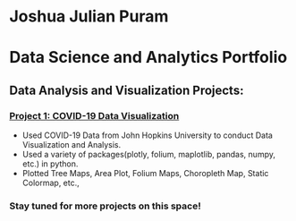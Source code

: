 # Joshua Julian Puram

# Data Science and Analytics Portfolio

## Data Analysis and Visualization Projects:

### [Project 1: COVID-19 Data Visualization](https://github.com/joshuapuram/COVID-19-Data-Visualization)

* Used COVID-19 Data from John Hopkins University to conduct Data Visualization and Analysis.
* Used a variety of packages(plotly, folium, maplotlib, pandas, numpy, etc.) in python.
* Plotted Tree Maps, Area Plot, Folium Maps, Choropleth Map, Static Colormap, etc.,

### Stay tuned for more projects on this space! 
